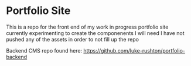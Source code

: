 # Portfolio Site

This is a repo for the front end of my work in progress portfolio site
currently experimenting to create the componenents I will need
I have not pushed any of the assets in order to not fill up the repo

Backend CMS repo found here: https://github.com/luke-rushton/portfolio-backend
